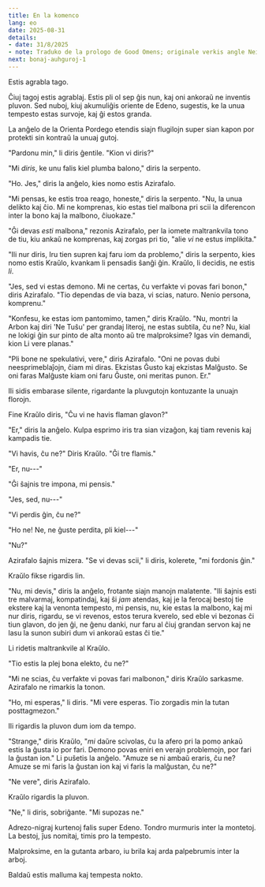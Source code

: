 ```yaml
---
title: En la komenco
lang: eo
date: 2025-08-31
details:
- date: 31/8/2025
- note: Traduko de la prologo de Good Omens; originale verkis angle Neil Gaiman kaj Terry Pratchett en 1990.
next: bonaj-auhguroj-1
---
```


Estis agrabla tago.

Ĉiuj tagoj estis agrablaj. Estis pli ol sep ĝis nun, kaj oni ankoraŭ ne inventis pluvon. Sed nuboj, kiuj akumuliĝis oriente de Edeno, sugestis, ke la unua tempesto estas survoje, kaj ĝi estos granda.

La anĝelo de la Orienta Pordego etendis siajn flugilojn super sian kapon por protekti sin kontraŭ la unuaj gutoj.

"Pardonu min," li diris ĝentile. "Kion vi diris?"

"Mi *diris*, ke unu falis kiel plumba balono," diris la serpento.

"Ho. Jes," diris la anĝelo, kies nomo estis Azirafalo.

"Mi pensas, ke estis troa reago, honeste," diris la serpento. "Nu, la unua delikto kaj ĉio. Mi ne komprenas, kio estas tiel malbona pri scii la diferencon inter la bono kaj la malbono, ĉiuokaze."

"Ĝi devas *esti* malbona," rezonis Azirafalo, per la iomete maltrankvila tono de tiu, kiu ankaŭ ne komprenas, kaj zorgas pri tio, "alie *vi* ne estus implikita."

"Ili nur diris, Iru tien supren kaj faru iom da problemo," diris la serpento, kies nomo estis Kraŭlo, kvankam li pensadis ŝanĝi ĝin. Kraŭlo, li decidis, ne estis *li*.

"Jes, sed vi estas demono. Mi ne certas, ĉu verfakte vi povas fari bonon," diris Azirafalo. "Tio dependas de via baza, vi scias, naturo. Nenio persona, komprenu."

"Konfesu, ke estas iom pantomimo, tamen," diris Kraŭlo. "Nu, montri la Arbon kaj diri 'Ne Tuŝu' per grandaj literoj, ne estas subtila, ĉu ne? Nu, kial ne lokigi ĝin sur pinto de alta monto aŭ tre malproksime? Igas vin demandi, kion Li vere planas."

"Pli bone ne spekulativi, vere," diris Azirafalo. "Oni ne povas dubi neesprimeblaĵojn, ĉiam mi diras. Ekzistas Ĝusto kaj ekzistas Malĝusto. Se oni faras Malĝuste kiam oni faru Ĝuste, oni meritas punon. Er."

Ili sidis embarase silente, rigardante la pluvgutojn kontuzante la unuajn florojn.

Fine Kraŭlo diris, "Ĉu vi ne havis flaman glavon?"

"Er," diris la anĝelo. Kulpa esprimo iris tra sian vizaĝon, kaj tiam revenis kaj kampadis tie.

"Vi havis, ĉu ne?" Diris Kraŭlo. "Ĝi tre flamis."

"Er, nu---"

"Ĝi ŝajnis tre impona, mi pensis."

"Jes, sed, nu---"

"Vi perdis ĝin, ĉu ne?"

"Ho ne! Ne, ne ĝuste perdita, pli kiel---"

"Nu?"

Azirafalo ŝajnis mizera. "Se vi devas scii," li diris, kolerete, "mi fordonis ĝin."

Kraŭlo fikse rigardis lin.

"Nu, mi devis," diris la anĝelo, frotante siajn manojn malatente. "Ili ŝajnis esti tre malvarmaj, kompatindaj, kaj ŝi *jam* atendas, kaj je la ferocaj bestoj tie ekstere kaj la venonta tempesto, mi pensis, nu, kie estas la malbono, kaj mi nur diris, rigardu, se vi revenos, estos terura kverelo, sed eble vi bezonas ĉi tiun glavon, do jen ĝi, ne ĝenu danki, nur faru al ĉiuj grandan servon kaj ne lasu la sunon subiri dum vi ankoraŭ estas ĉi tie."

Li ridetis maltrankvile al Kraŭlo.

"Tio estis la plej bona elekto, ĉu ne?"

"Mi ne scias, ĉu verfakte vi povas fari malbonon," diris Kraŭlo sarkasme. Azirafalo ne rimarkis la tonon.

"Ho, mi esperas," li diris. "Mi vere esperas. Tio zorgadis min la tutan posttagmezon."

Ili rigardis la pluvon dum iom da tempo.

"Strange," diris Kraŭlo, "*mi* daŭre scivolas, ĉu la afero pri la pomo ankaŭ estis la ĝusta io por fari. Demono povas eniri en verajn problemojn, por fari la ĝustan ion." Li puŝetis la anĝelo. "Amuze se ni ambaŭ eraris, ĉu ne? Amuze se mi faris la ĝustan ion kaj vi faris la malĝustan, ĉu ne?"

"Ne vere", diris Azirafalo.

Kraŭlo rigardis la pluvon.

"Ne," li diris, sobriĝante. "Mi supozas ne."

Adrezo-nigraj kurtenoj falis super Edeno. Tondro murmuris inter la montetoj. La bestoj, ĵus nomitaj, timis pro la tempesto.

Malproksime, en la gutanta arbaro, iu brila kaj arda palpebrumis inter la arboj.

Baldaŭ estis malluma kaj tempesta nokto.
